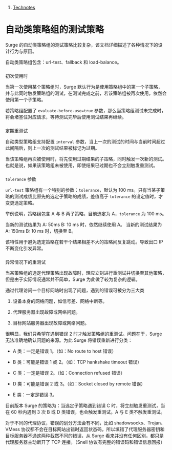 1.  [Technotes](/surge-knowledge-base/zh/technotes)

自动类策略组的测试策略
===========

Surge 的自动类策略组的测试策略比较复杂，该文档详细描述了各种情况下的设计行为与原因。

自动类策略组包含：url-test、fallback 和 load-balance。

### 

[](#chu-ci-shi-yong-shi)

初次使用时

当第一次使用某个策略组时，Surge 默认行为是使用策略组中的第一个子策略，并与此同时触发策略组的测试，在测试完成之前，若该策略组被再次使用，依然会使用第一个子策略。

若策略组配置了 `evaluate-before-use=true` 参数，那么当策略组测试未完成时，将会堵塞住对应请求，等待测试完毕后使用测试结果再继续。

### 

[](#ding-qi-zhong-ce-shi)

定期重测试

自动类型策略组支持配置 `interval` 参数，当上一次的测试的时间与当前时间超过此间隔后，则上一次的测试结果被标记为过期。

当该策略组再次被使用时，将先使用过期结果的子策略，同时触发一次新的测试。也就是说，如果该策略组未被使用，即使结果已过期也不会立刻触发重测试。

### 

[](#tolerance-can-shu)

`tolerance` 参数

`url-test` 策略组有一个特别的参数：`tolerance`，默认为 100 ms。只有当某子策略的测试成绩比原先的选定子策略的成绩，差值高于 `tolerance` 的设定值时，才变更选定策略。

举例说明，策略组包含 A 与 B 两子策略，目前选定为 A，`tolerance` 为 100 ms。

当新的测试结果为 A: 50ms B: 10 ms 时，依然继续使用 A。 当新的测试结果为 A: 150ms B: 10 ms 时，切换至 B。

该特性用于避免选定策略在若干个结果相差不大的策略间反复跳动。导致出口 IP 不断变化引发异常。

### 

[](#yi-chang-qing-kuang-xia-de-zhong-ce-shi)

异常情况下的重测试

当某策略组的选定代理策略出现故障时，理应立刻进行重测试并切换至其他策略，但是由于实际情况通常并不简单，Surge 为此做了较为复杂的逻辑。

通过代理访问一个目标网站时出现了问题，遇到的错误可被分为三大类

1.  设备本身的网络问题，如信号差、网络中断等。
    
2.  代理服务器出现故障或网络问题。
    
3.  目标网站服务器出现故障或网络问题。
    

很明显，我们只希望在遇到错误 2 时才触发策略组的重测试。问题在于，Surge 无法准确地确认问题的来源。为此 Surge 将错误重新进行分类：

*   A 类：一定是错误 1。（如：No route to host 错误）
    
*   B 类：可能是错误 1 或 2。（如：TCP hankshake timeout 错误）
    
*   C 类：一定是错误 2。（如：Connection refused 错误）
    
*   D 类：可能是错误 2 或 3。（如：Socket closed by remote 错误）
    
*   E 类：一定是错误 3。
    

目前版本 Surge 的策略为：当选定子策略遇到错误 C 时，将立刻触发重测试，当在 60 秒内遇到 3 次 B 或 D 类错误，也会触发重测试。A 与 E 类不触发重测试。

对于不同的代理协议，错误的划分方法会有不同，比如 shadowsocks、Trojan、VMess 协议都不会在目标网站出错时返回状态码，所以填错了代理服务器密钥和目标服务器不通这两种截然不同的错误，从 Surge 看来并没有任何区别，都只是代理服务器主动断开了 TCP 连接。（Snell 协议有完整的错误码和错误信息回报）